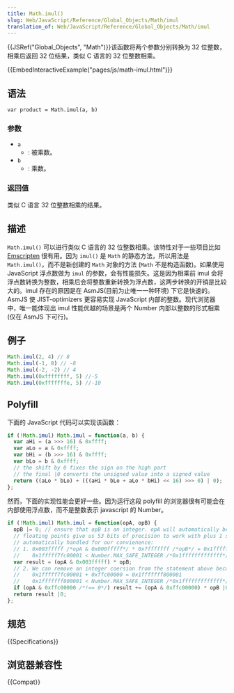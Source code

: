 ```yaml
---
title: Math.imul()
slug: Web/JavaScript/Reference/Global_Objects/Math/imul
translation_of: Web/JavaScript/Reference/Global_Objects/Math/imul
---
```

{{JSRef("Global_Objects", "Math")}}该函数将两个参数分别转换为 32 位整数，相乘后返回 32 位结果，类似 C 语言的 32 位整数相乘。

{{EmbedInteractiveExample("pages/js/math-imul.html")}}

## 语法

```plain
var product = Math.imul(a, b)
```

### 参数

- `a`
  - : 被乘数。
- `b`
  - : 乘数。

### 返回值

类似 C 语言 32 位整数相乘的结果。

## 描述

`Math.imul()` 可以进行类似 C 语言的 32 位整数相乘。该特性对于一些项目比如 [Emscripten](http://en.wikipedia.org/wiki/Emscripten) 很有用。因为 `imul()` 是 `Math` 的静态方法，所以用法是 `Math.imul()`，而不是新创建的 `Math` 对象的方法 (`Math` 不是构造函数)。如果使用 JavaScript 浮点数做为 `imul` 的参数，会有性能损失。这是因为相乘前 imul 会将浮点数转换为整数，相乘后会将整数重新转换为浮点数，这两步转换的开销是比较大的。imul 存在的原因是在 AsmJS(目前为止唯一一种环境) 下它是快速的。AsmJS 使 JIST-optimizers 更容易实现 JavaScript 内部的整数。现代浏览器中，唯一能体现出 imul 性能优越的场景是两个 Number 内部以整数的形式相乘 (仅在 AsmJS 下可行)。

## 例子

```js
Math.imul(2, 4) // 8
Math.imul(-1, 8) // -8
Math.imul(-2, -2) // 4
Math.imul(0xffffffff, 5) //-5
Math.imul(0xfffffffe, 5) //-10
```

## Polyfill

下面的 JavaScript 代码可以实现该函数：

```js
if (!Math.imul) Math.imul = function(a, b) {
  var aHi = (a >>> 16) & 0xffff;
  var aLo = a & 0xffff;
  var bHi = (b >>> 16) & 0xffff;
  var bLo = b & 0xffff;
  // the shift by 0 fixes the sign on the high part
  // the final |0 converts the unsigned value into a signed value
  return ((aLo * bLo) + (((aHi * bLo + aLo * bHi) << 16) >>> 0) | 0);
};
```

然而，下面的实现性能会更好一些。因为运行这段 polyfill 的浏览器很有可能会在内部使用浮点数，而不是整数表示 javascript 的 Number。

```js
if (!Math.imul) Math.imul = function(opA, opB) {
  opB |= 0; // ensure that opB is an integer. opA will automatically be coerced.
  // floating points give us 53 bits of precision to work with plus 1 sign bit
  // automatically handled for our convienence:
  // 1. 0x003fffff /*opA & 0x000fffff*/ * 0x7fffffff /*opB*/ = 0x1fffff7fc00001
  //    0x1fffff7fc00001 < Number.MAX_SAFE_INTEGER /*0x1fffffffffffff*/
  var result = (opA & 0x003fffff) * opB;
  // 2. We can remove an integer coersion from the statement above because:
  //    0x1fffff7fc00001 + 0xffc00000 = 0x1fffffff800001
  //    0x1fffffff800001 < Number.MAX_SAFE_INTEGER /*0x1fffffffffffff*/
  if (opA & 0xffc00000 /*!== 0*/) result += (opA & 0xffc00000) * opB |0;
  return result |0;
};
```

## 规范

{{Specifications}}

## 浏览器兼容性

{{Compat}}
